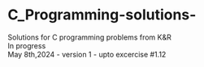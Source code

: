 # C_Programming-solutions-
Solutions for C programming problems from K&amp;R  
In progress  
May 8th,2024 - version 1 - upto excercise #1.12
